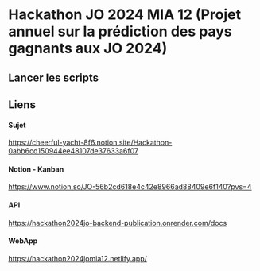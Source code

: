 # Hackathon JO 2024 MIA 12 (Projet annuel sur la prédiction des pays gagnants aux JO 2024)

## Lancer les scripts


## Liens

#### Sujet
https://cheerful-yacht-8f6.notion.site/Hackathon-0abb6cd150944ee48107de37633a6f07

#### Notion - Kanban
https://www.notion.so/JO-56b2cd618e4c42e8966ad88409e6f140?pvs=4

#### API 
https://hackathon2024jo-backend-publication.onrender.com/docs

#### WebApp
https://hackathon2024jomia12.netlify.app/